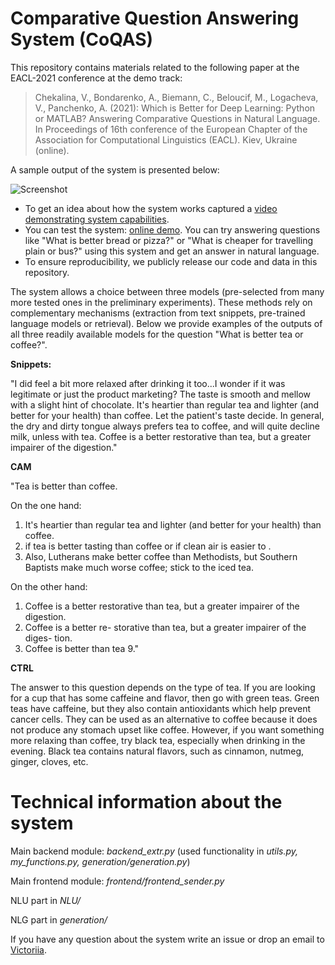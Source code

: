# Comparative Question Answering System (CoQAS)

This repository contains materials related to the following paper at the EACL-2021 conference at the demo track: 


> Chekalina, V., Bondarenko, A., Biemann, C., Beloucif, M., Logacheva, V., Panchenko, A. (2021): Which is Better for Deep Learning: Python or MATLAB? Answering Comparative Questions in Natural Language. In Proceedings of 16th conference of the European Chapter of the Association for Computational Linguistics (EACL). Kiev, Ukraine (online). 


A sample output of the system is presented below:

![Screenshot](https://raw.githubusercontent.com/skoltech-nlp/coqas/main/static/which-is-better.png "Screenshot")

- To get an idea about how the system works  captured a [video demonstrating system capabilities](https://youtu.be/_DltlG-TMcc). 
- You can test the system: [online demo](https://nlp.zhores.net/coqas/). You can try answering questions like "What is better bread or pizza?" or "What is cheaper for travelling plain or bus?" using this system and get an answer in natural language. 
- To ensure reproducibility, we publicly release our code and data in this repository. 

The system allows a choice between three models (pre-selected from many more tested ones in the preliminary experiments). These methods rely on complementary mechanisms (extraction from text snippets, pre-trained language models or retrieval).  Below we provide examples of the outputs of all three readily available models for the question "What is better tea or coffee?".

**Snippets:**

"I did feel a bit more relaxed after drinking it too...I wonder if it was legitimate or just the product marketing? The taste is smooth and mellow with a slight hint of chocolate. It's heartier than regular tea and lighter (and better for your health) than coffee. Let the patient's taste decide. In general, the dry and dirty tongue always prefers tea to coffee, and will quite decline milk, unless with tea. Coffee is a better restorative than tea, but a greater impairer of the digestion."

**CAM**

"Tea is better than coffee. 

On the one hand: 
1) It's heartier than regular tea and lighter (and better for your health) than coffee. 
2) if tea is better tasting than coffee or if clean air is easier to . 
3) Also, Lutherans make better coffee than Methodists, but Southern Baptists make much worse coffee; stick to the iced tea. 

On the other hand: 
1) Coffee is a better restorative than tea, but a greater impairer of the digestion. 
2) Coffee is a better re- storative than tea, but a greater impairer of the diges- tion. 
3) Coffee is better than tea 9."

**CTRL**

The answer to this question depends on the type of tea. If you are looking for a cup that has some caffeine and flavor, then go with green teas. Green teas have caffeine, but they also contain antioxidants which help prevent cancer cells. They can be used as an alternative to coffee because it does not produce any stomach upset like coffee. However, if you want something more relaxing than coffee, try black tea, especially when drinking in the evening. Black tea contains natural flavors, such as cinnamon, nutmeg, ginger, cloves, etc.


# Technical information about the system

Main backend module: *backend_extr.py* (used functionality in *utils.py, my_functions.py, generation/generation.py*)

Main frontend module: *frontend/frontend_sender.py*

NLU part in *NLU/*

NLG part in *generation/*

If you have any question about the system write an issue or drop an email to [Victoriia](mailto:sayankotor1@gmail.com).
